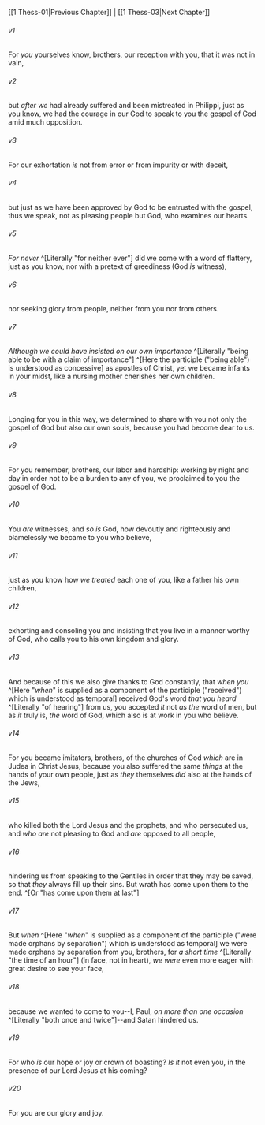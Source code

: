 ﻿---
aliases:
  - 1 Thessalonians 2
---

[[1 Thess-01|Previous Chapter]] | [[1 Thess-03|Next Chapter]]

###### v1
For _you_ yourselves know, brothers, our reception with you, that it was not in vain,

###### v2
but _after we_ had already suffered and been mistreated in Philippi, just as you know, we had the courage in our God to speak to you the gospel of God amid much opposition.

###### v3
For our exhortation _is_ not from error or from impurity or with deceit,

###### v4
but just as we have been approved by God to be entrusted with the gospel, thus we speak, not as pleasing people but God, who examines our hearts.

###### v5
_For never_ ^[Literally "for neither ever"] did we come with a word of flattery, just as you know, nor with a pretext of greediness (God _is_ witness),

###### v6
nor seeking glory from people, neither from you nor from others.

###### v7
_Although we could have insisted on our own importance_ ^[Literally "being able to be with a claim of importance"] ^[Here the participle ("being able") is understood as concessive] as apostles of Christ, yet we became infants in your midst, like a nursing mother cherishes her own children.

###### v8
Longing for you in this way, we determined to share with you not only the gospel of God but also our own souls, because you had become dear to us.

###### v9
For you remember, brothers, our labor and hardship: working by night and day in order not to be a burden to any of you, we proclaimed to you the gospel of God.

###### v10
You _are_ witnesses, and _so is_ God, how devoutly and righteously and blamelessly we became to you who believe,

###### v11
just as you know how _we treated_ each one of you, like a father his own children,

###### v12
exhorting and consoling you and insisting that you live in a manner worthy of God, who calls you to his own kingdom and glory.

###### v13
And because of this we also give thanks to God constantly, that _when you_ ^[Here "_when_" is supplied as a component of the participle ("received") which is understood as temporal] received God's word _that you heard_ ^[Literally "of hearing"] from us, you accepted _it_ not _as the_ word of men, but as _it_ truly is, _the_ word of God, which also is at work in you who believe.

###### v14
For you became imitators, brothers, of the churches of God _which_ are in Judea in Christ Jesus, because you also suffered the same _things_ at the hands of your own people, just as _they_ themselves _did_ also at the hands of the Jews,

###### v15
who killed both the Lord Jesus and the prophets, and who persecuted us, and _who are_ not pleasing to God and _are_ opposed to all people,

###### v16
hindering us from speaking to the Gentiles in order that they may be saved, so that _they_ always fill up their sins. But wrath has come upon them to the end. ^[Or "has come upon them at last"]

###### v17
But _when_ ^[Here "_when_" is supplied as a component of the participle ("were made orphans by separation") which is understood as temporal] we were made orphans by separation from you, brothers, for _a short time_ ^[Literally "the time of an hour"] (in face, not in heart), _we were_ even more eager with great desire to see your face,

###### v18
because we wanted to come to you--I, Paul, _on more than one occasion_ ^[Literally "both once and twice"]--and Satan hindered us.

###### v19
For who _is_ our hope or joy or crown of boasting? _Is it_ not even you, in the presence of our Lord Jesus at his coming?

###### v20
For you are our glory and joy.